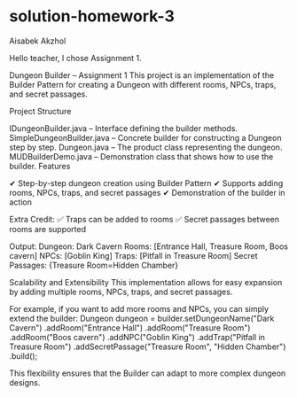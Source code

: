 # solution-homework-3
Aisabek Akzhol 

Hello teacher, I chose Assignment 1.

Dungeon Builder – Assignment 1
This project is an implementation of the Builder Pattern for creating a Dungeon with different rooms, NPCs, traps, and secret passages.

Project Structure

IDungeonBuilder.java – Interface defining the builder methods.
SimpleDungeonBuilder.java – Concrete builder for constructing a Dungeon step by step.
Dungeon.java – The product class representing the dungeon.
MUDBuilderDemo.java – Demonstration class that shows how to use the builder.
Features

✔ Step-by-step dungeon creation using Builder Pattern
✔ Supports adding rooms, NPCs, traps, and secret passages
✔ Demonstration of the builder in action

Extra Credit:
✅ Traps can be added to rooms
✅ Secret passages between rooms are supported

Output:
Dungeon: Dark Cavern
Rooms: [Entrance Hall, Treasure Room, Boos cavern]
NPCs: [Goblin King]
Traps: [Pitfall in Treasure Room]
Secret Passages: {Treasure Room=Hidden Chamber}

Scalability and Extensibility
This implementation allows for easy expansion by adding multiple rooms, NPCs, traps, and secret passages.

For example, if you want to add more rooms and NPCs, you can simply extend the builder:
Dungeon dungeon = builder.setDungeonName("Dark Cavern")
                .addRoom("Entrance Hall")
                .addRoom("Treasure Room")
                .addRoom("Boos cavern")
                .addNPC("Goblin King")
                .addTrap("Pitfall in Treasure Room")
                .addSecretPassage("Treasure Room", "Hidden Chamber")
                .build();                
                
This flexibility ensures that the Builder can adapt to more complex dungeon designs.
